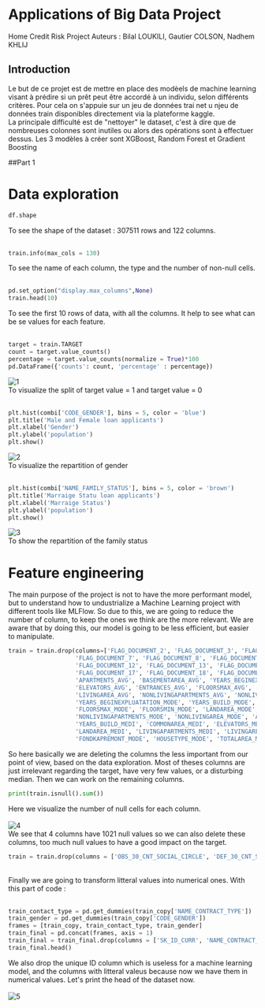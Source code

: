 # Applications of Big Data Project

Home Credit Risk Project
Auteurs : Bilal LOUKILI, Gautier COLSON, Nadhem KHLIJ  

## Introduction

Le but de ce projet est de mettre en place des modèels de machine learning visant à prédire si un prêt peut être accordé à un individu, selon différents critères. Pour cela on s'appuie sur un jeu de données trai net u njeu de données train disponibles directement via la plateforme kaggle.  
La principale difficulté est de "nettoyer" le dataset, c'est à dire que de nombreuses colonnes sont inutiles ou alors des opérations sont à effectuer dessus. Les 3 modèles à créer sont XGBoost, Random Forest et Gradient Boosting

##Part 1
# Data exploration

```python
df.shape
```
To see the shape of the dataset : 307511 rows and 122 columns. <br><br>  

```python
train.info(max_cols = 130)
```
To see the name of each column, the type and the number of non-null cells.<br><br>

```python
pd.set_option("display.max_columns",None)
train.head(10)
```
To see the first 10 rows of data, with all the columns. It help to see what can be se values for each feature.<br><br>

```python
target = train.TARGET
count = target.value_counts()
percentage = target.value_counts(normalize = True)*100
pd.DataFrame({'counts': count, 'percentage' : percentage})
```
![1](https://user-images.githubusercontent.com/70965407/143295455-a4bceacc-4beb-450a-9371-17fe17e8c0c9.PNG)  
To visualize the split of target value = 1 and target value = 0<br><br>

```python
plt.hist(combi['CODE_GENDER'], bins = 5, color = 'blue')
plt.title('Male and Female loan applicants')
plt.xlabel('Gender')
plt.ylabel('population')
plt.show()
```
![2](https://user-images.githubusercontent.com/70965407/143296121-573f3b35-3915-4013-b4f4-1fecd3f1ad1a.PNG)  
To visualize the repartition of gender<br><br>

```python
plt.hist(combi['NAME_FAMILY_STATUS'], bins = 5, color = 'brown')
plt.title('Marraige Statu loan applicants')
plt.xlabel('Marraige Status')
plt.ylabel('population')
plt.show()
```
![3](https://user-images.githubusercontent.com/70965407/143296350-ef7edde3-51af-4bf1-b0db-d00dcdaba0aa.PNG)  
To show the repartition of the family status  

# Feature engineering
The main purpose of the project is not to have the more performant model, but to understand how to undustrialize a Machine Learning project with different tools like MLFlow. So due to this, we are going to reduce the number of column, to keep the ones we think are the more relevant. We are aware that by doing this, our model is going to be less efficient, but easier to manipulate.

```python
train = train.drop(columns=['FLAG_DOCUMENT_2', 'FLAG_DOCUMENT_3', 'FLAG_DOCUMENT_4', 'FLAG_DOCUMENT_5', 'FLAG_DOCUMENT_6', 
                   'FLAG_DOCUMENT_7', 'FLAG_DOCUMENT_8', 'FLAG_DOCUMENT_9', 'FLAG_DOCUMENT_10','FLAG_DOCUMENT_11',
                   'FLAG_DOCUMENT_12', 'FLAG_DOCUMENT_13', 'FLAG_DOCUMENT_14', 'FLAG_DOCUMENT_15', 'FLAG_DOCUMENT_16',
                   'FLAG_DOCUMENT_17', 'FLAG_DOCUMENT_18', 'FLAG_DOCUMENT_19', 'FLAG_DOCUMENT_20', 'FLAG_DOCUMENT_21', 
                   'APARTMENTS_AVG', 'BASEMENTAREA_AVG', 'YEARS_BEGINEXPLUATATION_AVG', 'YEARS_BUILD_AVG', 'COMMONAREA_AVG',
                   'ELEVATORS_AVG', 'ENTRANCES_AVG', 'FLOORSMAX_AVG', 'FLOORSMIN_AVG', 'LANDAREA_AVG', 'LIVINGAPARTMENTS_AVG',
                   'LIVINGAREA_AVG', 'NONLIVINGAPARTMENTS_AVG', 'NONLIVINGAREA_AVG', 'APARTMENTS_MODE', 'BASEMENTAREA_MODE',
                   'YEARS_BEGINEXPLUATATION_MODE', 'YEARS_BUILD_MODE', 'COMMONAREA_MODE', 'ELEVATORS_MODE', 'ENTRANCES_MODE',
                   'FLOORSMAX_MODE', 'FLOORSMIN_MODE', 'LANDAREA_MODE', 'LIVINGAPARTMENTS_MODE', 'LIVINGAREA_MODE',
                   'NONLIVINGAPARTMENTS_MODE', 'NONLIVINGAREA_MODE', 'APARTMENTS_MEDI', 'BASEMENTAREA_MEDI', 'YEARS_BEGINEXPLUATATION_MEDI',
                   'YEARS_BUILD_MEDI', 'COMMONAREA_MEDI', 'ELEVATORS_MEDI', 'ENTRANCES_MEDI', 'FLOORSMAX_MEDI', 'FLOORSMIN_MEDI',
                   'LANDAREA_MEDI', 'LIVINGAPARTMENTS_MEDI', 'LIVINGAREA_MEDI', 'NONLIVINGAPARTMENTS_MEDI', 'NONLIVINGAREA_MEDI',
                   'FONDKAPREMONT_MODE', 'HOUSETYPE_MODE', 'TOTALAREA_MODE', 'WALLSMATERIAL_MODE', 'EMERGENCYSTATE_MODE'])
```
So here basically we are deleting the columns the less important from our point of view, based on the data exploration. Most of theses columns are just irrelevant regarding the target, have very few values, or a disturbing median.
Then we can work on the remaining columns.

```python
print(train.isnull().sum())
```
Here we visualize the number of null cells for each column.  <br><br>
![4](https://user-images.githubusercontent.com/70965407/143323752-1032fba3-9abd-4497-a5e7-17e999b91ac1.PNG)  
We see that 4 columns have 1021 null values so we can also delete these columns, too much null values to have a good impact on the target.
```python
train = train.drop(columns = ['OBS_30_CNT_SOCIAL_CIRCLE', 'DEF_30_CNT_SOCIAL_CIRCLE', 'OBS_60_CNT_SOCIAL_CIRCLE', 'DEF_60_CNT_SOCIAL_CIRCLE'])
```
<br>
Finally we are going to transform litteral values into numerical ones. With this part of code :  <br><br>

```python
train_contact_type = pd.get_dummies(train_copy['NAME_CONTRACT_TYPE'])
train_gender = pd.get_dummies(train_copy['CODE_GENDER'])
frames = [train_copy, train_contact_type, train_gender]
train_final = pd.concat(frames, axis = 1)
train_final = train_final.drop(columns = ['SK_ID_CURR', 'NAME_CONTRACT_TYPE', 'CODE_GENDER'])
train_final.head()
```
We also drop the unique ID column which is useless for a machine learning model, and the columns with litteral valeus because now we have them in numerical values. Let's print the head of the dataset now.<br><br>
![5](https://user-images.githubusercontent.com/70965407/143325883-8af58db3-b974-4c4a-9dac-cac9b4fb7935.PNG)
